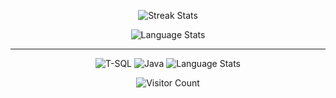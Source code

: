<p align="middle">
  <img src="https://github-readme-streak-stats.herokuapp.com/?user=mateushzet&theme=dracula" alt="Streak Stats">
</p>
<p align="middle">
  <img src="https://github-readme-stats.vercel.app/api/top-langs/?username=mateushzet&theme=dracula&layout=compact&hide_title=true" alt="Language Stats">
</p>

---

</p>
<p align="middle">
  <img src="https://img.shields.io/badge/T--SQL-%232F2F2F.svg?style=flat&logo=microsoft-sql-server&logoColor=white" alt="T-SQL">
    <img src="https://img.shields.io/badge/Java-%23F7A000.svg?style=flat&logo=java&logoColor=white" alt="Java">
    <img src="https://img.shields.io/badge/Spring-%236DB33F.svg?style=flat&logo=spring&logoColor=white" alt="Language Stats">
</p>

<p align="middle">
  <img src="https://profile-counter.glitch.me/mateushzet2/count.svg" alt="Visitor Count">
</p>
